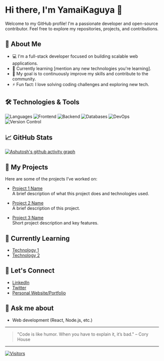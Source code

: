 <!--
 <p>
  <a href="https://skillicons.dev">
    <img src="https://skillicons.dev/icons?i=html,css,js,react,ts,bootstrap,php,java,py,mysql,mongodb,nextjs,nodejs,express,npm,vite,git,bash,powershell&theme=dark" />
  </a>
    <img src="https://skillicons.dev/icons?i=htmx,sass,jest,jquery,bun&theme=dark" />
  </a>
</p>

[![We-Love-javascript](https://img.shields.io/badge/Made%20with-JavaScript-1f425f.svg)](https://www.javascript.com)
[![Npm package version](https://badgen.net/npm/v/express)](https://npmjs.com/package/express)
[![GitHub release](https://img.shields.io/github/release/Naereen/StrapDown.js.svg)](https://GitHub.com/Naereen/StrapDown.js/releases/)

[![GitHub commits](https://img.shields.io/github/commits-since/YamaiKaguya/StrapDown.js/v1.0.0.svg)](https://GitHub.com/YamaiKaguya/StrapDown.js/commit/)

[![YamaiKaguya's github stats](https://github-readme-stats.vercel.app/api?username=YamaiKaguya&theme=blue-green)](https://github.com/YamaiKaguya/github-readme-stats)

[![YamaiKaguya's top languages](https://github-readme-stats.vercel.app/api/top-langs/?username=YamaiKaguya&theme=blue-green)](https://github.com/anuraghazra/github-readme-stats)
[![Naereen's github activity graph](https://github-readme-activity-graph.vercel.app/graph?username=YamaiKaguya&bg_color=0d0e12&color=1c81ce&line=0f1129&point=079ae4&area=true&hide_border=true)](https://github.com/ashutosh00710/github-readme-activity-graph)
-->	
# Hi there, I'm YamaiKaguya 👋

Welcome to my GitHub profile! I'm a passionate developer and open-source contributor. Feel free to explore my repositories, projects, and contributions.

## 🚀 About Me
- 💻 I'm a full-stack developer focused on building scalable web applications.
- 🌱 Currently learning [mention any new technologies you're learning].
- 🎯 My goal is to continuously improve my skills and contribute to the community.
- ⚡ Fun fact: I love solving coding challenges and exploring new tech.

## 🛠️ Technologies & Tools

![Languages](https://img.shields.io/badge/Technologies-JavaScript-blue?logo=javascript)
![Frontend](https://img.shields.io/badge/Frontend-React-blue?logo=react)
![Backend](https://img.shields.io/badge/Backend-Node.js-green?logo=node.js)
![Databases](https://img.shields.io/badge/Databases-Sql-blue?logo=MySql)
![DevOps](https://img.shields.io/badge/DevOps-Docker-blue?logo=docker)
![Version Control](https://img.shields.io/badge/Version%20Control-Git-orange?logo=git)

## 📈 GitHub Stats

[![Ashutosh's github activity graph](https://github-readme-activity-graph.vercel.app/graph?username=YamaiKaguya&custom_title=This%20is%20a%20title&bg_color=87c981&border=true)](https://github.com/ashutosh00710/github-readme-activity-graph)

## 📂 My Projects

Here are some of the projects I’ve worked on:

- [Project 1 Name](https://github.com/YamaiKaguya/project1)  
  A brief description of what this project does and technologies used.

- [Project 2 Name](https://github.com/YamaiKaguya/project2)  
  A brief description of this project.

- [Project 3 Name](https://github.com/YamaiKaguya/project3)  
  Short project description and key features.

## 🌱 Currently Learning

- [Technology 1](https://link-to-resource.com)
- [Technology 2](https://link-to-resource.com)

## 🤝 Let's Connect

- [LinkedIn](https://www.linkedin.com/in/yourlinkedin)
- [Twitter](https://twitter.com/yourhandle)
- [Personal Website/Portfolio](https://yourportfolio.com)

## 💬 Ask me about

- Web development (React, Node.js, etc.)

---

> "Code is like humor. When you have to explain it, it’s bad." – Cory House

---


<!-- If you'd like to use a custom badge, you can do so with the following markdown -->
[![Visitors](https://visitor-badge.glitch.me/badge?page_id=YamaiKaguya.profile)](https://github.com/YamaiKaguya)




